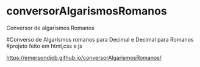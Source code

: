 # conversorAlgarismosRomanos
Conversor de algarismos Romanos


#Converso de Algarismos romanos para Decimal e Decimal para Romanos
#projeto feito em html,css e js

https://emersondjob.github.io/conversorAlgarismosRomanos/

